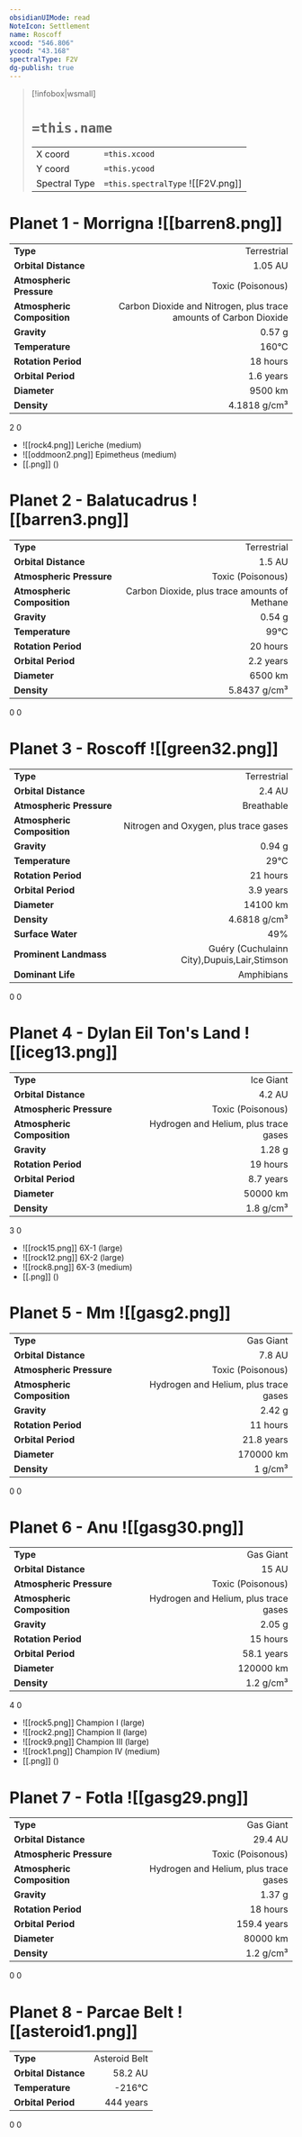 ```yaml
---
obsidianUIMode: read
NoteIcon: Settlement
name: Roscoff
xcood: "546.806"
ycood: "43.168"
spectralType: F2V
dg-publish: true
---
```

> [!infobox|wsmall]
> # `=this.name`
> | | |
> | - | - |
> | X coord | `=this.xcood` |
> | Y coord| `=this.ycood` |
> | Spectral Type | `=this.spectralType` ![[F2V.png]] |

# Planet 1 - Morrigna ![[barren8.png]]
|                             |                           |
| --------------------------- | -------------------------:|
| **Type**                    |             Terrestrial |
| **Orbital Distance**        |   1.05 AU |
| **Atmospheric Pressure**    |       Toxic (Poisonous) |
| **Atmospheric Composition** |      Carbon Dioxide and Nitrogen, plus trace amounts of Carbon Dioxide |
| **Gravity**                 |        0.57 g |
| **Temperature**             |    160°C |
| **Rotation Period**         |  18 hours |
| **Orbital Period** | 1.6 years |
| **Diameter**                |      9500 km | 
| **Density**                 |    4.1818 g/cm³ |



2
0

- ![[rock4.png]] Leriche (medium)
- ![[oddmoon2.png]] Epimetheus (medium)
- [[.png]]  ()

# Planet 2 - Balatucadrus ![[barren3.png]]
|                             |                           |
| --------------------------- | -------------------------:|
| **Type**                    |             Terrestrial |
| **Orbital Distance**        |   1.5 AU |
| **Atmospheric Pressure**    |       Toxic (Poisonous) |
| **Atmospheric Composition** |      Carbon Dioxide, plus trace amounts of Methane |
| **Gravity**                 |        0.54 g |
| **Temperature**             |    99°C |
| **Rotation Period**         |  20 hours |
| **Orbital Period** | 2.2 years |
| **Diameter**                |      6500 km | 
| **Density**                 |    5.8437 g/cm³ |



0
0



# Planet 3 - Roscoff ![[green32.png]]
|                             |                           |
| --------------------------- | -------------------------:|
| **Type**                    |             Terrestrial |
| **Orbital Distance**        |   2.4 AU |
| **Atmospheric Pressure**    |       Breathable |
| **Atmospheric Composition** |      Nitrogen and Oxygen, plus trace gases |
| **Gravity**                 |        0.94 g |
| **Temperature**             |    29°C |
| **Rotation Period**         |  21 hours |
| **Orbital Period** | 3.9 years |
| **Diameter**                |      14100 km | 
| **Density**                 |    4.6818 g/cm³ |
| **Surface Water**           |           49% | 
| **Prominent Landmass**      |         Guéry (Cuchulainn City),Dupuis,Lair,Stimson | 
| **Dominant Life**           |         Amphibians |



0
0



# Planet 4 - Dylan Eil Ton's Land ![[iceg13.png]]
|                             |                           |
| --------------------------- | -------------------------:|
| **Type**                    |             Ice Giant |
| **Orbital Distance**        |   4.2 AU |
| **Atmospheric Pressure**    |       Toxic (Poisonous) |
| **Atmospheric Composition** |      Hydrogen and Helium, plus trace gases |
| **Gravity**                 |        1.28 g |
| **Rotation Period**         |  19 hours |
| **Orbital Period** | 8.7 years |
| **Diameter**                |      50000 km | 
| **Density**                 |    1.8 g/cm³ |



3
0

- ![[rock15.png]] 6X-1 (large)
- ![[rock12.png]] 6X-2 (large)
- ![[rock8.png]] 6X-3 (medium)
- [[.png]]  ()

# Planet 5 - Mm ![[gasg2.png]]
|                             |                           |
| --------------------------- | -------------------------:|
| **Type**                    |             Gas Giant |
| **Orbital Distance**        |   7.8 AU |
| **Atmospheric Pressure**    |       Toxic (Poisonous) |
| **Atmospheric Composition** |      Hydrogen and Helium, plus trace gases |
| **Gravity**                 |        2.42 g |
| **Rotation Period**         |  11 hours |
| **Orbital Period** | 21.8 years |
| **Diameter**                |      170000 km | 
| **Density**                 |    1 g/cm³ |



0
0



# Planet 6 - Anu ![[gasg30.png]]
|                             |                           |
| --------------------------- | -------------------------:|
| **Type**                    |             Gas Giant |
| **Orbital Distance**        |   15 AU |
| **Atmospheric Pressure**    |       Toxic (Poisonous) |
| **Atmospheric Composition** |      Hydrogen and Helium, plus trace gases |
| **Gravity**                 |        2.05 g |
| **Rotation Period**         |  15 hours |
| **Orbital Period** | 58.1 years |
| **Diameter**                |      120000 km | 
| **Density**                 |    1.2 g/cm³ |



4
0

- ![[rock5.png]] Champion I (large)
- ![[rock2.png]] Champion II (large)
- ![[rock9.png]] Champion III (large)
- ![[rock1.png]] Champion IV (medium)
- [[.png]]  ()

# Planet 7 - Fotla ![[gasg29.png]]
|                             |                           |
| --------------------------- | -------------------------:|
| **Type**                    |             Gas Giant |
| **Orbital Distance**        |   29.4 AU |
| **Atmospheric Pressure**    |       Toxic (Poisonous) |
| **Atmospheric Composition** |      Hydrogen and Helium, plus trace gases |
| **Gravity**                 |        1.37 g |
| **Rotation Period**         |  18 hours |
| **Orbital Period** | 159.4 years |
| **Diameter**                |      80000 km | 
| **Density**                 |    1.2 g/cm³ |



0
0



# Planet 8 - Parcae Belt ![[asteroid1.png]]
|                             |                           |
| --------------------------- | -------------------------:|
| **Type**                    |             Asteroid Belt |
| **Orbital Distance**        |   58.2 AU |
| **Temperature**             |    -216°C |
| **Orbital Period** | 444 years |



0
0



